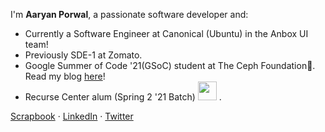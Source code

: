 I'm **Aaryan Porwal**, a passionate software developer and:
- Currently a Software Engineer at Canonical (Ubuntu) in the Anbox UI team!
- Previously SDE-1 at Zomato.
- Google Summer of Code '21(GSoC) student at The Ceph Foundation🐙. Read my blog [here](https://blog.aaryanporwal.com/posts/gsoc_with_ceph/)!
- Recurse Center alum (Spring 2 '21 Batch) <img height="30px" src="https://upload.wikimedia.org/wikipedia/commons/5/5a/Recurse_Center.png" /> .


[Scrapbook](https://scrapbook.hackclub.com/aaryan) · [LinkedIn](https://www.linkedin.com/in/aaryan-porwal/) · [Twitter](https://twitter.com/Aaryan7476)

